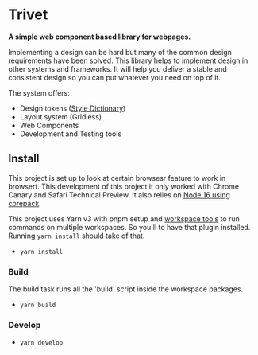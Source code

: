 # Trivet

**A simple web component based library for webpages.**

Implementing a design can be hard but many of the common design requirements have been solved. This library helps to implement design in other systems and frameworks. It will help you deliver a stable and consistent design so you can put whatever you need on top of it.

The system offers:

-   Design tokens ([Style Dictionary](https://amzn.github.io/style-dictionary/#/))
-   Layout system (Gridless)
-   Web Components
-   Development and Testing tools

## Install

This project is set up to look at certain browsesr feature to work in browsert. This development of this project it only worked with Chrome Canary and Safari Technical Preview.
It also relies on [Node 16 using corepack](https://yarnpkg.com/getting-started/install).

This project uses Yarn v3 with pnpm setup and [workspace tools](https://yarnpkg.com/cli/workspaces/foreach#options-from%20%230) to run commands on multiple workspaces. So you'll to have that plugin installed. Running `yarn install` should take of that.

-   `yarn install`

### Build

The build task runs all the 'build' script inside the workspace packages.

-   `yarn build`

### Develop

-   `yarn develop`
